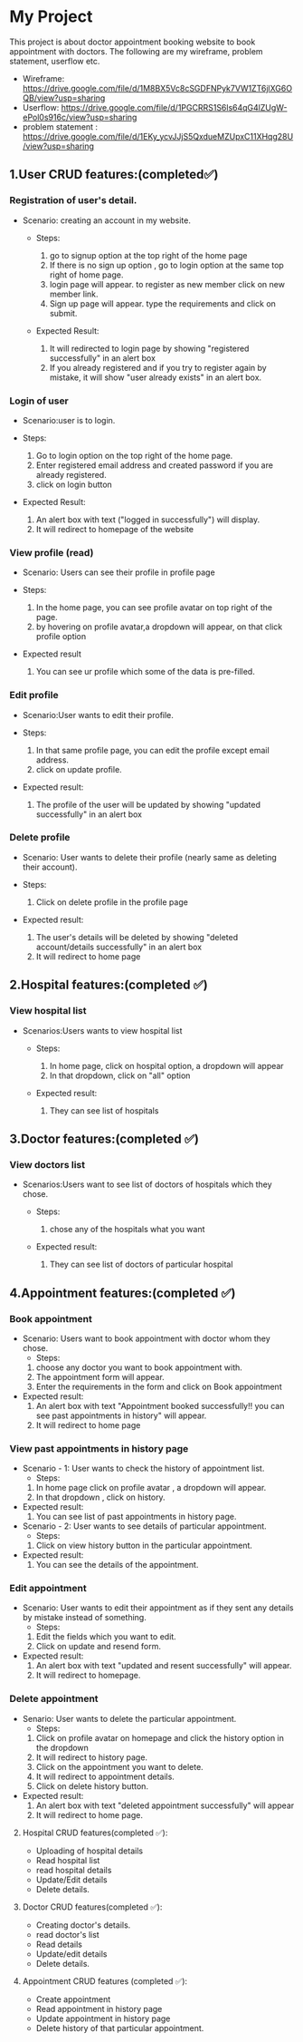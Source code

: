 # My Project

This project is about doctor appointment booking website to book appointment with doctors.
The following are my wireframe, problem statement, userflow etc.
 - Wireframe: https://drive.google.com/file/d/1M8BX5Vc8cSGDFNPyk7VW1ZT6jlXG6OQB/view?usp=sharing
 - Userflow: https://drive.google.com/file/d/1PGCRRS1S6ls64qG4lZUgW-ePol0s916c/view?usp=sharing
 - problem statement : https://drive.google.com/file/d/1EKy_ycvJJjS5QxdueMZUpxC11XHqg28U/view?usp=sharing


## 1.User CRUD features:(completed✅)
### Registration of user's detail.
- Scenario: creating an account in my website.
    - Steps:
    
       1. go to signup option at the top right of the home page
       2. If there is no sign up option , go to login option at the same top right of home page.
       3. login page will appear. to register as new member click on new member link.
       4. Sign up page will appear. type the requirements and click on submit.
    
    - Expected Result:
    
        1. It will redirected to login page by showing "registered successfully" in an alert box
        2. If you already registered and if you try to register again by mistake, it will show "user already exists" in an alert box.
    


### Login of user
   - Scenario:user is to login.
   - Steps:
   
       1. Go to login option on the top right of the home page.
       2. Enter registered email address and created password if you are already registered.
       3. click on login button
   
   - Expected Result:
       1. An alert box with text ("logged in successfully") will display.
       2. It will redirect to homepage of the website
    

### View profile (read)
   - Scenario: Users can see their profile in profile page
   - Steps: 
   
      1. In the home page, you can see profile avatar on top right of the page.
      2. by hovering on profile avatar,a dropdown will appear, on that click profile option
   
   - Expected result
   
      1. You can see ur profile which some of the  data is pre-filled.
   



### Edit profile
   - Scenario:User wants to edit their profile.
   - Steps:
   
       1. In that same profile page, you can edit the profile except email address.
       2. click on update profile.
   
   - Expected result:
   
       1. The profile  of the user will be updated by showing "updated successfully" in an alert box
   

### Delete profile
   - Scenario: User wants to delete their profile (nearly same as deleting their account).
   - Steps:
   
       1. Click on delete profile in the profile page
   
   - Expected result:
   
       1. The user's details will be deleted by showing "deleted account/details successfully" in an alert box
       2. It will redirect to home page 
   

## 2.Hospital features:(completed ✅)
### View hospital list
   - Scenarios:Users wants to view hospital list 
     - Steps:
     
       1. In home page, click on hospital option, a dropdown will appear
       2. In that dropdown, click on "all" option
     
     - Expected result:
     
       1. They can see list of hospitals
     

## 3.Doctor features:(completed ✅)
### View doctors list
   - Scenarios:Users want to see list of doctors of hospitals which they chose.
     - Steps:
     
       1. chose any of the hospitals what you want
     
     - Expected result:
     
       1. They can see list of doctors of particular hospital
     

## 4.Appointment features:(completed ✅)
### Book appointment
   - Scenario: Users want to book appointment with doctor whom they chose.
     - Steps:
     1. choose any doctor you want to book appointment with.
     2. The appointment form will appear.
     3. Enter the requirements in the form and click on Book appointment
   - Expected result:
     1. An alert box with text "Appointment booked successfully!! you can see past appointments in history" will appear.
     2. It will redirect to home page

### View past appointments in history page
   - Scenario - 1: User wants to check the history of appointment list.
     - Steps:
     1. In home page click on profile avatar , a dropdown will appear.
     2. In that dropdown , click on history.
   - Expected result:
     1. You can see list of past appointments in history page.
   - Scenario - 2: User wants to see details of particular appointment.
     - Steps:
     1. Click on view history button in the particular appointment.
   - Expected result:
     1. You can see the details of the appointment.

### Edit appointment 
   - Scenario: User wants to edit their appointment as if they sent any details by mistake instead of something.
     - Steps:
     1. Edit the fields which you want to edit.
     2. Click on update and resend form.
   - Expected result:
     1. An alert box with text "updated and resent successfully" will appear.
     2. It will redirect to homepage.

### Delete appointment
   - Senario: User wants to delete the particular appointment.
     - Steps:
     1. Click on profile avatar on homepage and click the history option in the dropdown
     2. It will redirect to history page.
     3. Click on the appointment you want to delete.
     4. It will redirect to appointment details.
     5. Click on delete history button.
   - Expected result:
     1. An alert box with text "deleted appointment successfully" will appear
     2. It will redirect to home page.


2. Hospital CRUD features(completed ✅):
   - Uploading of hospital details
   - Read hospital list
   - read hospital details
   - Update/Edit details 
   - Delete  details. 

3. Doctor CRUD features(completed ✅):
   - Creating doctor's details.
   - read doctor's list
   - Read details
   - Update/edit details
   - Delete details.

4. Appointment CRUD features (completed ✅):
   - Create appointment
   - Read appointment in history page
   - Update appointment in history page
   - Delete history of that particular appointment.